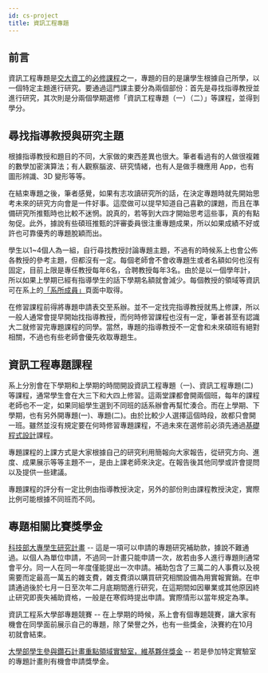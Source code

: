 ```yaml
---
id: cs-project
title: 資訊工程專題
---
```


## 前言

資訊工程專題是[交大資工](http://www.cs.nctu.edu.tw/)的[必修課程](http://www.cs.nctu.edu.tw/cswebsite/education/undergraduate/course#course_ruleu)之一，專題的目的是讓學生根據自己所學，以一個特定主題進行研究。要通過這門課主要分為兩個部份：首先是尋找指導教授並進行研究，其次則是分兩個學期選修「資訊工程專題（一）（二）」等課程，並得到學分。

## 尋找指導教授與研究主題

根據指導教授和題目的不同，大家做的東西差異也很大。筆者看過有的人做很複雜的數學加密演算法；有人觀察腦波、研究情緒，也有人是做手機應用 App，也有圖形辨識、3D 變形等等。

在結束專題之後，筆者感覺，如果有志攻讀研究所的話，在決定專題時就先開始思考未來的研究方向會是一件好事。這麼做可以提早知道自己喜歡的課題，而且在準備研究所推甄時也比較不迷惘。說真的，若等到大四才開始思考這些事，真的有點匆促。此外，據說有些碩班推甄的評審委員很注重專題成果，所以如果成績不好或許也可靠優秀的專題脫穎而出。

學生以1~4個人為一組，自行尋找教授討論專題主題，不過有的時候系上也會公佈各教授的參考主題，但都沒有一定。每個老師會不會收專題生或者名額如何也沒有固定，目前上限是專任教授每年6名，合聘教授每年3名。由於是以一個學年計，所以如果上學期已經有指導學生的話下學期名額就會減少。每個教授的領域等資訊可在系上的[「系所成員」](http://www.cs.nctu.edu.tw/cswebsite/members)頁面中取得。

在修習課程前得將專題申請表交至系辦。並不一定找完指導教授就馬上修課，所以一般人通常會提早開始找指導教授，而何時修習課程也沒有一定，筆者甚至有認識大二就修習完專題課程的同學。當然，專題的指導教授不一定會和未來碩班有絕對相關，不過也有些老師會優先收取專題生。

## 資訊工程專題課程

系上分別會在下學期和上學期的時間開設資訊工程專題（一)、資訊工程專題(二)等課程，通常學生會在大三下和大四上修習。這兩堂課都會開兩個班，每年的課程老師也不一定，如果同組學生選到不同班的話系辦會再幫忙湊合。而在上學期、下學期，也有另外開專題(一)、專題(二)。由於比較少人選擇這個時段，故都只會開一班。雖然並沒有規定要在何時修習專題課程，不過未來在選修前必須先通過[基礎程式設計](problem-solving.md)課程。

專題課程的上課方式是大家根據自己的研究利用簡報向大家報告，從研究方向、進度、成果展示等等主題不一，是由上課老師來決定。在報告後其他同學或許會提問以及提供一些建議。

專題課程的評分有一定比例由指導教授決定，另外的部份則由課程教授決定，實際比例可能根據不同班而不同。

## 專題相關比賽獎學金

[科技部大專學生研究計畫](http://www.most.gov.tw/lp.aspx?CtNode=343&CtUnit=488&BaseDSD=5&mp=1) -- 這是一項可以申請的專題研究補助款，據說不難通過。以個人為單位申請，不過同一計畫只能申請一次，故若由多人進行專題則通常會平分。同一人在同一年度僅能提出一次申請。補助包含了三萬二的人事費以及視需要而定最高一萬五的雜支費，雜支費須以購買研究相關設備為用實報實銷。在申請通過後於七月一日至次年二月底期間進行研究，在這期間如因畢業或其他原因終止研究即喪失補助資格，一般是在寒假時提出申請。實際情形以當年規定為準。

資訊工程系大學部專題競賽 -- 在上學期的時候，系上會有個專題競賽，讓大家有機會在同學面前展示自己的專題，除了榮譽之外，也有一些獎金，決賽約在10月初就會結束。

[大學部學生參與鑽石計畫重點領域實驗室，維基夥伴獎金](http://diamondprj.nctu.edu.tw/) -- 若是參加特定實驗室的專題計畫則有機會申請獎學金。
